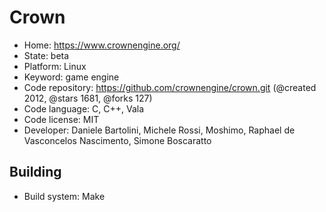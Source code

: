 # Crown

- Home: https://www.crownengine.org/
- State: beta
- Platform: Linux
- Keyword: game engine
- Code repository: https://github.com/crownengine/crown.git (@created 2012, @stars 1681, @forks 127)
- Code language: C, C++, Vala
- Code license: MIT
- Developer: Daniele Bartolini, Michele Rossi, Moshimo, Raphael de Vasconcelos Nascimento, Simone Boscaratto

## Building

- Build system: Make
